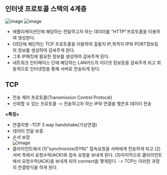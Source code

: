 __인터넷 프로토콜 스택의 4계층__
------------------------------------
![image](https://user-images.githubusercontent.com/96917871/154246362-8466a5ba-7124-4a06-afa3-bf368535c737.png)
![image](https://user-images.githubusercontent.com/96917871/154246596-ce1cb1d9-04d1-4c6b-b337-7d5cfc424d05.png)   
- 애플리케이션단에 해당하는 전달하고자 하는 데이터를 "HTTP"프로토콜을 이용하여 생성한다.
- OS단에 해단하는 TCP 프로토콜을 이용하여 출발지 IP,목적지 IP와 PORT정보등의 정보를 생성하여 감싸주게 된다.
- 그후 IP패킷에 필요한 정보를 생성하여 감싸주게 된다.
- 네트워크 인터페이스 단에 해당하는 LAN카드의 이더넷 정보등을 감싸주게 되고 최동적으로 인터넷망을 통해 서버로 전송되게 된다.

__TCP__
----------------
- 전송 제어 프로토콜(Transmission Control Protocal)
- 신뢰할 수 있는 프로토콜 -> 전송하고자 하는 IP와 연결을 맺은후 데이터 전송

__<특징>__
- 연결지향 -TCP 3 way handshake(가상연결)
- 데이터 전달 보증              
- 순서 보장              
![image](https://user-images.githubusercontent.com/96917871/154248351-69ef7bd4-e022-4664-ae7a-5382ac5c6e9e.png)
- 클라이언트에서 (1)"synchronize(SYN)" 접속요청을 서버에게 전송하게 되고 (2)서버 측에서 요청수락(ACK)와 접속 요청을 보내게 된다. (3)마지막으로 클라이언트에서 요청수락(ACK)을 보내게 되어 connect을 맺게된다. -> TCP는 이러한 과정의 연결방식을 하게 된다.
 



